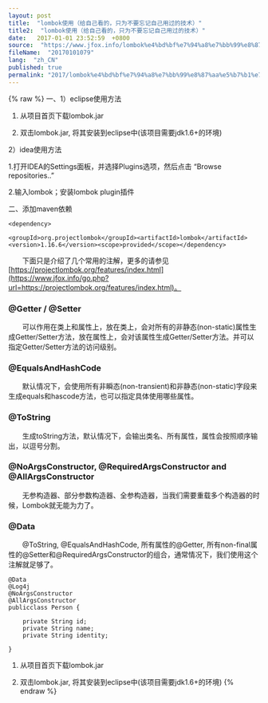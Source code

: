 ```yaml
---
layout: post
title:  "lombok使用（给自己看的，只为不要忘记自己用过的技术）"
title2:  "lombok使用（给自己看的，只为不要忘记自己用过的技术）"
date:   2017-01-01 23:52:59  +0800
source:  "https://www.jfox.info/lombok%e4%bd%bf%e7%94%a8%e7%bb%99%e8%87%aa%e5%b7%b1%e7%9c%8b%e7%9a%84%e5%8f%aa%e4%b8%ba%e4%b8%8d%e8%a6%81%e5%bf%98%e8%ae%b0%e8%87%aa%e5%b7%b1%e7%94%a8%e8%bf%87%e7%9a%84%e6%8a%80%e6%9c%af.html"
fileName:  "20170101079"
lang:  "zh_CN"
published: true
permalink: "2017/lombok%e4%bd%bf%e7%94%a8%e7%bb%99%e8%87%aa%e5%b7%b1%e7%9c%8b%e7%9a%84%e5%8f%aa%e4%b8%ba%e4%b8%8d%e8%a6%81%e5%bf%98%e8%ae%b0%e8%87%aa%e5%b7%b1%e7%94%a8%e8%bf%87%e7%9a%84%e6%8a%80%e6%9c%af.html"
---
```

{% raw %}
一、1）eclipse使用方法

1. 从项目首页下载lombok.jar

2. 双击lombok.jar, 将其安装到eclipse中(该项目需要jdk1.6+的环境)

  2）idea使用方法

 1.打开IDEA的Settings面板，并选择Plugins选项，然后点击 “Browse repositories..” 

2.输入lombok；安装lombok plugin插件

二、添加maven依赖

`<dependency>`

    <groupId>org.projectlombok</groupId><artifactId>lombok</artifactId><version>1.16.6</version><scope>provided</scope></dependency>
    

  下面只是介绍了几个常用的注解，更多的请参见[https://projectlombok.org/features/index.html](https://www.jfox.info/go.php?url=https://projectlombok.org/features/index.html)。

### @Getter / @Setter

  可以作用在类上和属性上，放在类上，会对所有的非静态(non-static)属性生成Getter/Setter方法，放在属性上，会对该属性生成Getter/Setter方法。并可以指定Getter/Setter方法的访问级别。

### @EqualsAndHashCode

  默认情况下，会使用所有非瞬态(non-transient)和非静态(non-static)字段来生成equals和hascode方法，也可以指定具体使用哪些属性。

### @ToString

  生成toString方法，默认情况下，会输出类名、所有属性，属性会按照顺序输出，以逗号分割。

### @NoArgsConstructor, @RequiredArgsConstructor and @AllArgsConstructor

  无参构造器、部分参数构造器、全参构造器，当我们需要重载多个构造器的时候，Lombok就无能为力了。

### @Data

  @ToString, @EqualsAndHashCode, 所有属性的@Getter, 所有non-final属性的@Setter和@RequiredArgsConstructor的组合，通常情况下，我们使用这个注解就足够了。

     

    @Data
    @Log4j
    @NoArgsConstructor
    @AllArgsConstructor
    publicclass Person {
    
        private String id;
        private String name;
        private String identity;
        
    }

1. 从项目首页下载lombok.jar

2. 双击lombok.jar, 将其安装到eclipse中(该项目需要jdk1.6+的环境)
{% endraw %}
